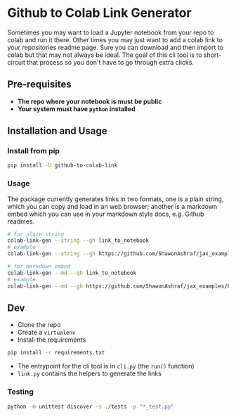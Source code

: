# Github to Colab Link Generator

Sometimes you may want to load a Jupyter notebook from your repo to colab and run it there. Other times you may just want to add a colab link to your repositories readme page. Sure you can download and then import to colab but that may not always be ideal. The goal of this cli tool is to short-circuit that process so you don't have to go through extra clicks.

## Pre-requisites

- __The repo where your notebook is must be public__
- __Your system must have `python` installed__

## Installation and Usage

### Install from pip

```bash
pip install -U github-to-colab-link
```

### Usage

The package currently generates links in two formats, one is a plain string, which you can copy and load in an web browser; another is a markdown embed which you can use in your markdown style docs, e.g. Github readmes.

```bash
# for plain string
colab-link-gen --string --gh link_to_notebook
# example
colab-link-gen --string --gh https://github.com/ShawonAshraf/jax_examples/blob/main/playground/palmers_penguins.ipynb
```

```bash
# for markdown embed
colab-link-gen --md --gh link_to_notebook
# example
colab-link-gen --md --gh https://github.com/ShawonAshraf/jax_examples/blob/main/playground/palmers_penguins.ipynb
```

## Dev

- Clone the repo
- Create a `virtualenv`
- Install the requirements

```bash
pip install -r requirements.txt
```

- The entrypoint for the cli tool is in `cli.py` (the `run()` function)
- `link.py` contains the helpers to generate the links

### Testing

```bash
python -m unittest discover -s ./tests -p "*_test.py"
```
